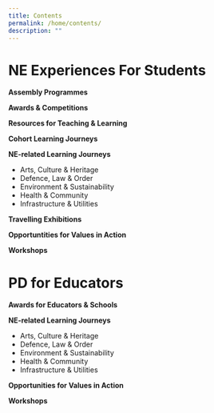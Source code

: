 ```yaml
---
title: Contents
permalink: /home/contents/
description: ""
---
```

# NE Experiences For Students

**Assembly Programmes**

**Awards & Competitions**

**Resources for Teaching & Learning** 

**Cohort Learning Journeys**

**NE-related Learning Journeys**
* Arts, Culture & Heritage
* Defence, Law & Order
* Environment & Sustainability
* Health & Community
* Infrastructure & Utilities

**Travelling Exhibitions**

**Opportuntities for Values in Action**

**Workshops**

# PD for Educators

**Awards for Educators & Schools**

**NE-related Learning Journeys**
* Arts, Culture & Heritage
* Defence, Law & Order
* Environment & Sustainability
* Health & Community
* Infrastructure & Utilities

**Opportunities for Values in Action**

**Workshops**